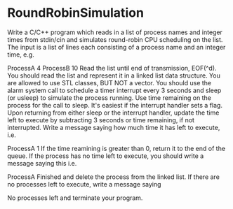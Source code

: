 # RoundRobinSimulation

Write a C/C++ program which reads in a list of process names and integer times from stdin/cin and simulates round-robin CPU scheduling on the list. The input is a list of lines each consisting of a process name and an integer time, e.g.


ProcessA 4
ProcessB 10
Read the list until end of transmission, EOF(^d). You should read the list and represent it in a linked list data structure. You are allowed to use STL classes, BUT NOT a vector. You should use the alarm system call to schedule a timer interrupt every 3 seconds and sleep (or usleep) to simulate the process running. Use time remaining on the process for the call to sleep. It's easiest if the interrupt handler sets a flag. Upon returning from either sleep or the interrupt handler, update the time left to execute by subtracting 3 seconds or time remaining, if not interrupted. Write a message saying how much time it has left to execute, i.e.


ProcessA 1
If the time reamining is greater than 0, return it to the end of the queue. If the process has no time left to execute, you should write a message saying this i.e.


ProcessA Finished
and delete the process from the linked list. If there are no processes left to execute, write a message saying

No processes left
and terminate your program.
